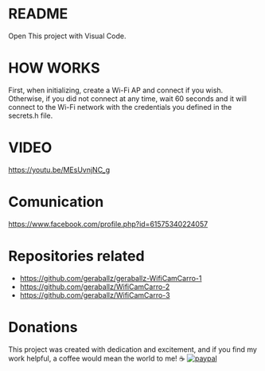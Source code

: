 # README #

Open This project with Visual Code.

# HOW WORKS #
First, when initializing, create a Wi-Fi AP and connect if you wish. Otherwise, if you did not connect at any time, wait 60 seconds and it will connect to the Wi-Fi network with the credentials you defined in the secrets.h file.

# VIDEO #
https://youtu.be/MEsUvnjNC_g

# Comunication #
https://www.facebook.com/profile.php?id=61575340224057

# Repositories related #
- https://github.com/geraballz/geraballz-WifiCamCarro-1
- https://github.com/geraballz/WifiCamCarro-2
- https://github.com/geraballz/WifiCamCarro-3

# Donations #
This project was created with dedication and excitement, and if you find my work helpful, a coffee would mean the world to me! ☕
[![paypal](https://www.paypalobjects.com/en_US/i/btn/btn_donateCC_LG.gif)](https://paypal.me/gerardohre)
